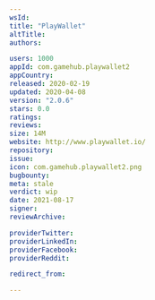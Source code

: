 ```yaml
---
wsId: 
title: "PlayWallet"
altTitle: 
authors:

users: 1000
appId: com.gamehub.playwallet2
appCountry: 
released: 2020-02-19
updated: 2020-04-08
version: "2.0.6"
stars: 0.0
ratings: 
reviews: 
size: 14M
website: http://www.playwallet.io/
repository: 
issue: 
icon: com.gamehub.playwallet2.png
bugbounty: 
meta: stale
verdict: wip
date: 2021-08-17
signer: 
reviewArchive:

providerTwitter: 
providerLinkedIn: 
providerFacebook: 
providerReddit: 

redirect_from:

---
```


